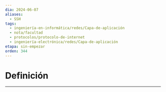 ```yaml
---
dia: 2024-06-07
aliases:
  - SSH
tags:
  - ingeniería-en-informática/redes/Capa-de-aplicación
  - nota/facultad
  - protocolos/protocolo-de-internet
  - ingeniería-electrónica/redes/Capa-de-aplicación
etapa: sin-empezar
orden: 344
---
```

# Definición
---
